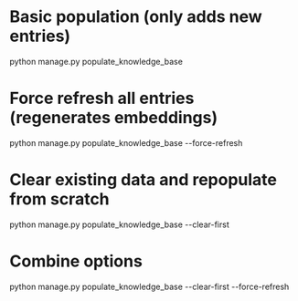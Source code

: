 # Basic population (only adds new entries)
python manage.py populate_knowledge_base

# Force refresh all entries (regenerates embeddings)
python manage.py populate_knowledge_base --force-refresh

# Clear existing data and repopulate from scratch
python manage.py populate_knowledge_base --clear-first

# Combine options
python manage.py populate_knowledge_base --clear-first --force-refresh